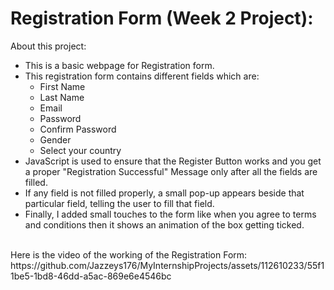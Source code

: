 # Registration Form (Week 2 Project):
About this project:
<ul>
  <li>This is a basic webpage for Registration form.</li>
  <li>This registration form contains different fields which are:
    <ul>
      <li>First Name</li>
      <li>Last Name</li>
      <li>Email</li>
      <li>Password</li>
      <li>Confirm Password</li>
      <li>Gender</li>
      <li>Select your country</li>
    </ul>
  </li>
  <li>JavaScript is used to ensure that the Register Button works and you get a proper "Registration Successful" Message only after all the fields are filled. </li>
  <li>If any field is not filled properly, a small pop-up appears beside that particular field, telling the user to fill that field.</li>
  <li>Finally, I added small touches to the form like when you agree to terms and conditions then it shows an animation of the box getting ticked. </li>
</ul>
<br>
Here is the video of the working of the Registration Form:<br>
https://github.com/Jazzeys176/MyInternshipProjects/assets/112610233/55f11be5-1bd8-46dd-a5ac-869e6e4546bc


